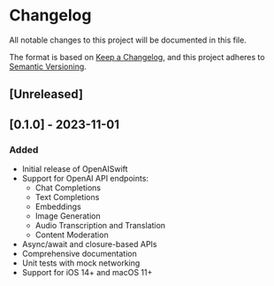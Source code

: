 # Changelog

All notable changes to this project will be documented in this file.

The format is based on [Keep a Changelog](https://keepachangelog.com/en/1.0.0/),
and this project adheres to [Semantic Versioning](https://semver.org/spec/v2.0.0.html).

## [Unreleased]

## [0.1.0] - 2023-11-01

### Added
- Initial release of OpenAISwift
- Support for OpenAI API endpoints:
  - Chat Completions
  - Text Completions
  - Embeddings
  - Image Generation
  - Audio Transcription and Translation
  - Content Moderation
- Async/await and closure-based APIs
- Comprehensive documentation
- Unit tests with mock networking
- Support for iOS 14+ and macOS 11+